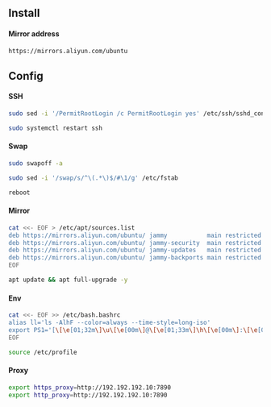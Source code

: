 ## Install

#### Mirror address

```bash
https://mirrors.aliyun.com/ubuntu
```

## Config

#### SSH

```bash
sudo sed -i '/PermitRootLogin /c PermitRootLogin yes' /etc/ssh/sshd_config

sudo systemctl restart ssh
```

#### Swap

```bash
sudo swapoff -a

sudo sed -i '/swap/s/^\(.*\)$/#\1/g' /etc/fstab

reboot
```

#### Mirror

```bash
cat <<- EOF > /etc/apt/sources.list
deb https://mirrors.aliyun.com/ubuntu/ jammy           main restricted universe multiverse
deb https://mirrors.aliyun.com/ubuntu/ jammy-security  main restricted universe multiverse
deb https://mirrors.aliyun.com/ubuntu/ jammy-updates   main restricted universe multiverse
deb https://mirrors.aliyun.com/ubuntu/ jammy-backports main restricted universe multiverse
EOF

apt update && apt full-upgrade -y
```

#### Env

```bash
cat <<- EOF >> /etc/bash.bashrc
alias ll='ls -AlhF --color=always --time-style=long-iso'
export PS1='[\[\e[01;32m\]\u\[\e[00m\]@\[\e[01;33m\]\h\[\e[00m\]:\[\e[01;32m\]\w\[\e[00m\]]\$ '
EOF

source /etc/profile
```

#### Proxy

```bash
export https_proxy=http://192.192.192.10:7890
export http_proxy=http://192.192.192.10:7890
```
